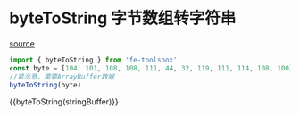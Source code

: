 <script setup>
import {ref, onMounted} from 'vue'
import { byteToString,stringToByte } from 'fe-toolsbox'
const stringBuffer = ref()
onMounted(()=>{
  stringBuffer.value = stringToByte('hello world')
})
</script>

# byteToString 字节数组转字符串

[source](https://github.com/chenym1992/toolsbox/blob/main/src/funtions/byteToString.ts)

```ts
import { byteToString } from 'fe-toolsbox'
const byte = [104, 101, 108, 108, 111, 44, 32, 119, 111, 114, 108, 100] 
//紧示意，需要ArrayBuffer数据
byteToString(byte)
```

<div class="demo">
  {{byteToString(stringBuffer)}}
</div>
